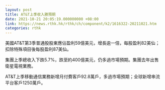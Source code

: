 ```yaml
---
layout: post
title: AT&T上季收入勝預期
date: 2021-10-21 20:05:19.000000000 +08:00
link: https://news.rthk.hk/rthk/ch/component/k2/1616322-20211021.htm
categories: rthk
---
```


美國AT&T第3季普通股股東應佔盈利59億美元，增長逾一倍，每股盈利82美仙；扣除特殊項目後每股盈利87美仙。

集團上季總收入下跌5.7%，跌至約400億美元，仍多過市場預期。集團去年出售衛星電視業務。

AT&T上季移動通信業務新增月付費客戶92.8萬戶，多過市場預期；全球新增串流平台客戶1250萬戶。
